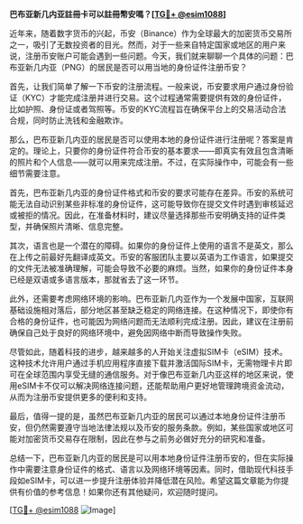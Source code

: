 **巴布亚新几内亚註冊卡可以註冊幣安嗎？[[TG💪+ @esim1088](https://t.me/s/esim1088)]**

近年来，随着数字货币的兴起，币安（Binance）作为全球最大的加密货币交易所之一，吸引了无数投资者的目光。然而，对于一些来自特定国家或地区的用户来说，注册币安账户可能会遇到一些问题。今天，我们就来聊聊一个具体的问题：巴布亚新几内亚（PNG）的居民是否可以用当地的身份证件注册币安？

首先，让我们简单了解一下币安的注册流程。一般来说，币安要求用户通过身份验证（KYC）才能完成注册并进行交易。这个过程通常需要提供有效的身份证件，比如护照、身份证或者驾照等。币安的KYC流程旨在确保平台上的交易活动合法合规，同时防止洗钱和金融欺诈。

那么，巴布亚新几内亚的居民是否可以使用本地的身份证件进行注册呢？答案是肯定的。理论上，只要你的身份证件符合币安的基本要求——即真实有效且包含清晰的照片和个人信息——就可以用来完成注册。不过，在实际操作中，可能会有一些细节需要注意。

首先，巴布亚新几内亚的身份证件格式和币安的要求可能存在差异。币安的系统可能无法自动识别某些非标准的身份证件，这可能导致你在提交文件时遇到审核延迟或被拒的情况。因此，在准备材料时，建议尽量选择那些币安明确支持的证件类型，并确保照片清晰、信息完整。

其次，语言也是一个潜在的障碍。如果你的身份证件上使用的语言不是英文，那么在上传之前最好先翻译成英文。币安的客服团队主要以英语为工作语言，如果提交的文件无法被准确理解，可能会导致不必要的麻烦。当然，如果你的身份证件本身已经是双语或多语言版本，那就省去了这一环节。

此外，还需要考虑网络环境的影响。巴布亚新几内亚作为一个发展中国家，互联网基础设施相对落后，部分地区甚至缺乏稳定的网络连接。在这种情况下，即使你有合格的身份证件，也可能因为网络问题而无法顺利完成注册。因此，建议在注册前确保自己处于良好的网络环境中，避免因网络中断而导致操作失败。

尽管如此，随着科技的进步，越来越多的人开始关注虚拟SIM卡（eSIM）技术。这种技术允许用户通过手机应用程序直接下载并激活国际SIM卡，无需物理卡片即可在全球范围内享受无缝的通信服务。对于像巴布亚新几内亚这样的地区来说，使用eSIM卡不仅可以解决网络连接问题，还能帮助用户更好地管理跨境资金流动，从而为注册币安提供更多的便利和支持。

最后，值得一提的是，虽然巴布亚新几内亚的居民可以通过本地身份证件注册币安，但仍然需要遵守当地法律法规以及币安的服务条款。例如，某些国家或地区可能对加密货币交易存在限制，因此在参与之前务必做好充分的研究和准备。

总结一下，巴布亚新几内亚的居民是可以用本地身份证件注册币安的，但在实际操作中需要注意身份证件的格式、语言以及网络环境等因素。同时，借助现代科技手段如eSIM卡，可以进一步提升注册体验并降低潜在风险。希望这篇文章能为你提供有价值的参考信息！如果你还有其他疑问，欢迎随时提问。

[[TG💪+ @esim1088](https://t.me/s/esim1088) ![Image](https://i.postimg.cc/4NQfJmqS/Snipaste-2025-05-13-00-14-12.png)]